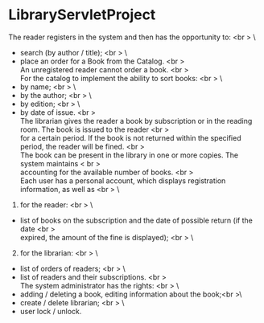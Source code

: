 # LibraryServletProject
The reader registers in the system and then has the opportunity to: <br \> \
- search (by author / title); <br \> \
- place an order for a Book from the Catalog. <br \> \
An unregistered reader cannot order a book. <br \> \
For the catalog to implement the ability to sort books: <br \> \
- by name; <br \> \
- by the author; <br \> \
- by edition; <br \> \
- by date of issue. <br \> \
The librarian gives the reader a book by subscription or in the reading room. The book is issued to the reader <br \> \
for a certain period. If the book is not returned within the specified period, the reader will be fined. <br \> \
The book can be present in the library in one or more copies. The system maintains < br \> \
accounting for the available number of books. <br \> \
Each user has a personal account, which displays registration information, as well as <br \> \
1) for the reader: <br \> \
- list of books on the subscription and the date of possible return (if the date <br \> \
expired, the amount of the fine is displayed); <br \> \
2) for the librarian: <br \> \
- list of orders of readers; <br \> \
- list of readers and their subscriptions. <br \> \
The system administrator has the rights: <br \> \
- adding / deleting a book, editing information about the book;<br \>\
- create / delete librarian; <br \> \
- user lock / unlock.

